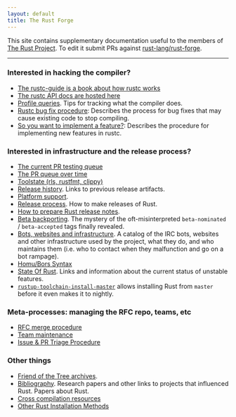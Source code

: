 ```yaml
---
layout: default
title: The Rust Forge
---
```


This site contains supplementary documentation useful to the members
of [The Rust Project](https://www.rust-lang.org). To edit it submit
PRs against [rust-lang/rust-forge].

[rust-lang/rust-forge]: https://github.com/rust-lang/rust-forge

<div id="release_info"></div>

<hr/>

### Interested in hacking the compiler?

* [The rustc-guide is a book about how rustc works](https://rust-lang.github.io/rustc-guide/)
* [The rustc API docs are hosted here](https://doc.rust-lang.org/nightly/nightly-rustc/rustc/)
* [Profile queries](profile-queries.html). Tips for tracking what the compiler does.
* [Rustc bug fix procedure](rustc-bug-fix-procedure.html): Describes the process for bug fixes that may cause existing code to stop
  compiling.
* [So you want to implement a feature?](feature-guide.html): Describes the procedure for implementing new features in rustc.

### Interested in infrastructure and the release process?

* [The current PR testing queue](https://buildbot2.rust-lang.org/homu/queue/rust)
* [The PR queue over time](https://rust-lang-nursery.github.io/rustc-pr-tracking/)
* [Toolstate (rls, rustfmt, clippy)](https://rust-lang-nursery.github.io/rust-toolstate/)
* [Release history](releases.html). Links to previous release artifacts.
* [Platform support](platform-support.html).
* [Release process](release-process.html). How to make releases of Rust.
* [How to prepare Rust release notes](release-notes.html).
* [Beta backporting](beta-backporting.html). The mystery of the oft-misinterpreted `beta-nominated` / `beta-accepted` tags finally revealed.
* [Bots, websites and infrastructure](infrastructure.html). A catalog of the IRC bots, websites and other infrastructure used by the project, what they do, and who maintains them (i.e. who to contact when they malfunction and go on a bot rampage).
* [Homu/Bors Syntax](https://buildbot2.rust-lang.org/homu/)
* [State Of Rust](state-of-rust.html). Links and information about the current status of unstable features.
* [`rustup-toolchain-install-master`](https://github.com/kennytm/rustup-toolchain-install-master) allows installing Rust from `master` before it even makes it to nightly.
  
### Meta-processes: managing the RFC repo, teams, etc

* [RFC merge procedure](rfc-merge-procedure.html)
* [Team maintenance](rustc-team-maintenance.html)
* [Issue & PR Triage Procedure](triage-procedure.html)

### Other things

* [Friend of the Tree archives](fott.html).
* [Bibliography](bibliography.html). Research papers and other links to projects that influenced Rust. Papers about Rust.
* [Cross compilation resources](cross-compilation/index.html)
* [Other Rust Installation Methods](other-installation-methods.html)

<script>

document.addEventListener("DOMContentLoaded", function() {

  // rust 1.5's release date
  var epochDate = new Date('2015-12-11');
  // #nevertwopointoh -- we render "1." in the string literals below, this is easier to increment
  var epochRelease = 5;
  // there are 6 weeks in between releases
  var releaseDuration = 7 * 6 * 86400 * 1000;

  var today = new Date();
  var releases = (today - epochDate) / releaseDuration | 0;

  var prevDate = new Date(epochDate.getTime() + releases * releaseDuration);
  var prevRelease = epochRelease + releases;

  var nextDate = new Date(prevDate.getTime() + releaseDuration);
  var nextRelease = prevRelease + 1;

  var nextNextDate = new Date(nextDate.getTime() + releaseDuration);
  var nextNextRelease = nextRelease + 1;

  prevDate = prevDate.toDateString();
  nextDate = nextDate.toDateString();
  nextNextDate = nextNextDate.toDateString();

  var toWrite = "<hr/><h3>Release Dates</h3>";

  toWrite += "<p>Rust 1." + prevRelease + " stable was released on " + prevDate + ".</p>";
  toWrite += "<p><h4>Rust 1." + nextRelease + " stable will be released on " + nextDate + ".</h4></p>";
  toWrite += "<p>Rust 1." + nextNextRelease + " stable will be released on " + nextNextDate + ".</p>";

  document.getElementById('release_info').innerHTML = toWrite;
});
</script>

